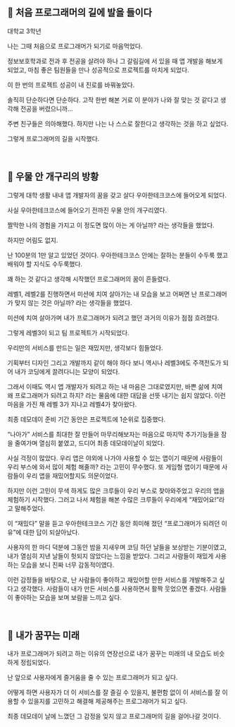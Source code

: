 ## 🐾 처음 프로그래머의 길에 발을 들이다

대학교 3학년

나는 그때 처음으로 프로그래머가 되기로 마음먹었다.

정보보호학과로 전과 후 전공을 살려야 하나 그 갈림길에 서 있을 때 앱 개발을 해보게 되었고, 마침 좋은 팀원들을 만나 성공적으로 프로젝트를 마치게 되었다.

이 한 번의 프로젝트 성공이 내 진로를 바꿔놓았다.

솔직히 단순하다면 단순하다. 고작 한번 해본 거로 이 분야가 나와 잘 맞는 것 같다고 생각해 전공을 버렸으니까…

주변 친구들은 의아해했다. 하지만 나는 나 스스로 잘한다고 생각하는 것을 하고 싶었다.

그렇게 프로그래머의 길을 시작했다.

<br>

## 🐸 우물 안 개구리의 방황

그렇게 대학 생활 내내 앱 개발자의 꿈을 갖고 살다 우아한테크코스에 들어오게 되었다.

사실 우아한테크코스에 들어오기 전까진 우물 안의 개구리였다.

짤막한 나의 경험을 가지고 이 정도면 많이 아는 게 아닐까? 라는 생각들을 했었다.

하지만 어림도 없지.

난 100분의 1만 알고 있었던 것이다. 우아한테크코스 안에는 잘하는 분들이 수두룩 했고 배워야 할 지식도 수두룩했다.

꽤 하는 것 같다고 생각해 시작했던 프로그래머의 꿈이 흔들렸다.

레벨1, 레벨2를 진행하면서 미션에 치여 살아가는 내 모습을 보고 어쩌면 난 프로그래머가 맞지 않는 것은 아닐까? 라는 생각들을 했었다.

미션에 치여 살아가며 내가 프로그래머가 되려고 했던 과거의 이유가 점점 흐려졌다.

그렇게 레벨3이 되고 팀 프로젝트가 시작되었다.

우리만의 서비스를 만드는 일은 재밌지만, 생각보다 힘들었다.

기획부터 디자인 그리고 개발까지 같이 해야 하다 보니 역시나 레벨3에도 주객전도가 되어 내가 코딩에게 끌려다니는 모양이 되었다.

그래서 이때도 역시 앱 개발자가 되려고 하는 내 마음은 그대로였지만, 바쁜 삶에 치여 왜 프로그래머가 되려고 하지? 라는 물음에 대한 대답을 선뜻 내기는 쉽지 않았다. 이런 마음을 가진 채 레벨 3가 지나고 레벨4가 찾아왔다.

최종 데모데이 준비 기간 동안은 프로젝트에 1순위로 집중했다.

“나아가” 서비스를 최대한 잘 만들어 마무리해보자는 마음으로 마지막 추가기능들을 잠을 줄여가며 열심히 붙였고, 드디어 최종 데모데이날이 되었다.

사실 걱정이 많았다. 우리 앱은 야외에 나가야 사용할 수 있는 앱이기 때문에 사람들이 우리 부스에 와서 많이 체험 해줄까? 라는 고민이 무수했다. 또 게임형 앱이기 때문에 사람들이 우리 앱을 재밌어할지도 의문이었다.

하지만 이런 고민이 무색 하게도 많은 크루들이 우리 부스로 찾아와주었고 우리의 앱을 체험하기 시작했다. 그러고 나서 체험을 해본 수많은 크루들이 우리에게 “재밌어요!”라고 말해주었다.

이 “재밌다” 말을 듣고 우아한테크코스 기간 동안 희미해 졌던 “프로그래머가 되려던 이유”에 대한 답이 되살아났다.

사용자의 한 마디 덕분에 그동안 밤을 지새우며 코딩 하던 날들을 보상받는 기분이였고, 내가 열심히 지낸 날들이 헛되지 않았다는 느낌을 받았다. 그리고 사람들이 재밌게 사용하는 모습을 보니 진짜 너무 감동적이였다.

이런 감정들을 바탕으로, 난 사람들이 좋아하고 재밌어할 만한 서비스를 개발해주고 싶다고 생각했다. 사람들이 내가 만든 서비스를 사용하면서 활짝 웃었으면 좋겠다. 사람들이 좋아하는 모습을 보며 보람을 느끼고 싶다.

<br>

## 🔮 내가 꿈꾸는 미래

내가 프로그래머가 되려고 하는 이유의 연장선으로 내가 꿈꾸는 미래의 내 모습도 비슷하게 정립되었다.

난 앞으로 사용자에게 즐거움을 줄 수 있는 프로그래머가 되고 싶다.

어떻게 하면 사용자가 더 이 서비스를 잘 즐길 수 있을지, 불편함 없이 이 서비스를 잘 이용할 수 있을지를 고민하고 해결해 제공해주는 프로그래머가 되고 싶다.

최종 데모데이 날에 느꼈던 그 감정을 잊지 않고 프로그래머의 길을 걸어나갈 것이다.

